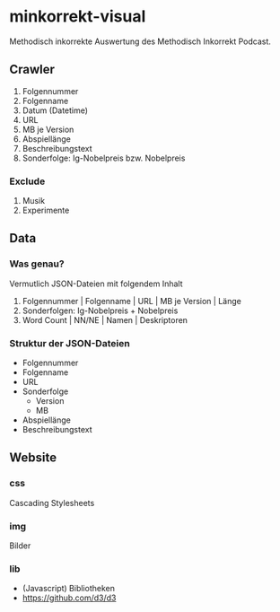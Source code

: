 # minkorrekt-visual

Methodisch inkorrekte Auswertung des Methodisch Inkorrekt Podcast.

## Crawler

1.  Folgennummer
2.  Folgenname
3.  Datum (Datetime)
4.  URL
5.  MB je Version
6.  Abspiellänge
7.  Beschreibungstext
8.  Sonderfolge: Ig-Nobelpreis bzw. Nobelpreis

### Exclude

1.  Musik
2.  Experimente

## Data

### Was genau?

Vermutlich JSON-Dateien mit folgendem Inhalt

1.  Folgennummer | Folgenname | URL | MB je Version | Länge
2.  Sonderfolgen: Ig-Nobelpreis + Nobelpreis
3.  Word Count | NN/NE | Namen | Deskriptoren

### Struktur der JSON-Dateien

-   Folgennummer
-   Folgenname
-   URL
-   Sonderfolge
    -   Version
    -   MB
-   Abspiellänge
-   Beschreibungstext

## Website

### css

Cascading Stylesheets

### img

Bilder

### lib

-   (Javascript) Bibliotheken
-   <https://github.com/d3/d3>
